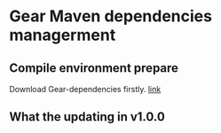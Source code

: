 <h1>Gear Maven dependencies managerment</h1>

<h2>Compile environment prepare</h2>
Download Gear-dependencies firstly. <a href="https://github.com/Andy-Shao/Gear-dependencies">link</a>

<h2>What the updating in v1.0.0</h2>
